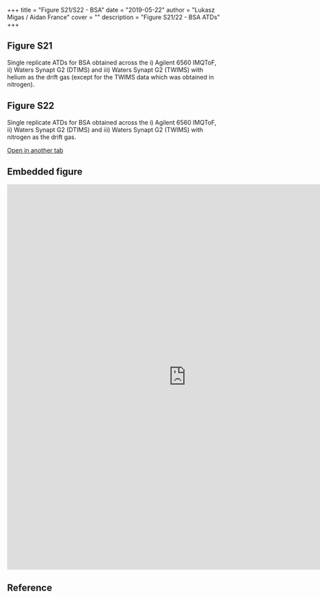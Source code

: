 +++
title = "Figure S21/S22 - BSA"
date = "2019-05-22"
author = "Lukasz Migas / Aidan France"
cover = ""
description = "Figure S21/22 - BSA ATDs"
+++

## Figure S21

Single replicate ATDs for BSA obtained across the i) Agilent 6560 IMQToF, ii) Waters Synapt G2 (DTIMS) and iii) Waters Synapt G2 (TWIMS) with helium as the drift gas (except for the TWIMS data which was obtained in nitrogen).

## Figure S22

Single replicate ATDs for BSA obtained across the i) Agilent 6560 IMQToF, ii) Waters Synapt G2 (DTIMS) and iii) Waters Synapt G2 (TWIMS) with nitrogen as the drift gas.  
 

[Open in another tab](https://france-ccs-2019.netlify.com/assets/BSA_S21&S22.html)

## Embedded figure

<iframe
    width="835"
    frameborder="0"
    height="900"
    src="https://france-ccs-2019.netlify.com/assets/BSA_S21&S22.html"
    style="background: #FFFFFF;"
></iframe>

## Reference
